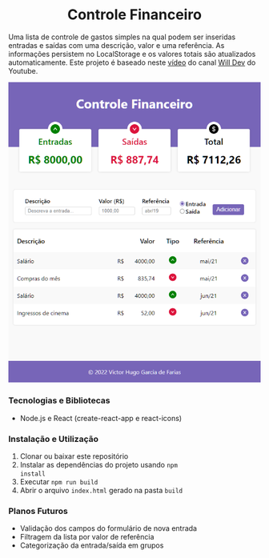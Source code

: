<h1 align="center">Controle Financeiro</h1>

Uma lista de controle de gastos simples na qual podem ser inseridas entradas e saídas com uma descrição, valor e uma referência. As informações persistem no LocalStorage e os valores totais são atualizados automaticamente. Este projeto é baseado neste [vídeo](https://www.youtube.com/watch?v=pj4vA67olbU) do canal [Will Dev](https://www.youtube.com/channel/UCLTb4X0OBfp9rRGkhOcktbQ) do Youtube.

![Captura de tela do app](.github/01.png)

### Tecnologias e Bibliotecas

- Node.js e React (create-react-app e react-icons)

### Instalação e Utilização

1. Clonar ou baixar este repositório
1. Instalar as dependências do projeto usando <code>npm install</code>
1. Executar <code>npm run build</code>
1. Abrir o arquivo <code>index.html</code> gerado na pasta <code>build</code>

### Planos Futuros

- Validação dos campos do formulário de nova entrada
- Filtragem da lista por valor de referência
- Categorização da entrada/saída em grupos


